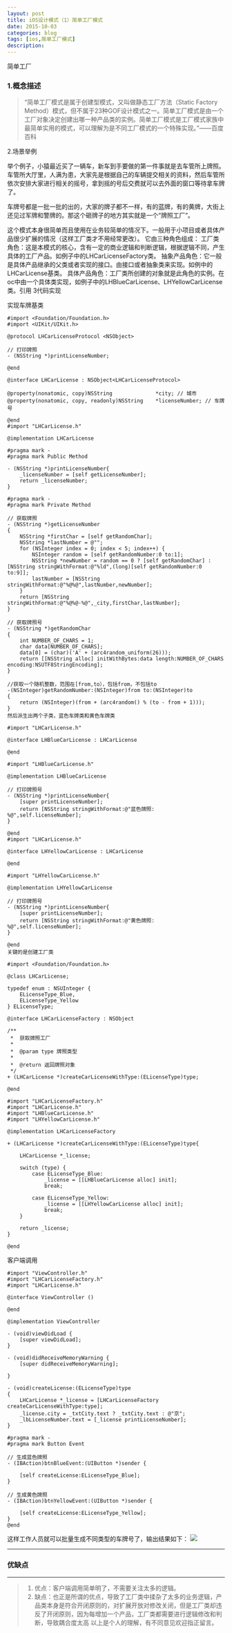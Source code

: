 ```yaml
---
layout: post
title: iOS设计模式（1）简单工厂模式
date: 2015-10-03
categories: blog
tags: [ios,简单工厂模式]
description: 
---
```



简单工厂
### 1.概念描述
>“简单工厂模式是属于创建型模式，又叫做静态工厂方法（Static Factory Method）模式，但不属于23种GOF设计模式之一。简单工厂模式是由一个工厂对象决定创建出哪一种产品类的实例。简单工厂模式是工厂模式家族中最简单实用的模式，可以理解为是不同工厂模式的一个特殊实现。”——百度百科

2.场景举例

举个例子，小猿最近买了一辆车，新车到手要做的第一件事就是去车管所上牌照。车管所大厅里，人满为患，大家先是根据自己的车辆提交相关的资料，然后车管所依次安排大家进行相关的摇号，拿到摇的号后交费就可以去外面的窗口等待拿车牌了。

车牌号都是一批一批的出的，大家的牌子都不一样，有的蓝牌，有的黄牌，大街上还见过军牌和警牌的。那这个砸牌子的地方其实就是一个“牌照工厂”。

这个模式本身很简单而且使用在业务较简单的情况下。一般用于小项目或者具体产品很少扩展的情况（这样工厂类才不用经常更改）。
它由三种角色组成：
工厂类角色：这是本模式的核心，含有一定的商业逻辑和判断逻辑，根据逻辑不同，产生具体的工厂产品。如例子中的LHCarLicenseFactory类。
抽象产品角色：它一般是具体产品继承的父类或者实现的接口。由接口或者抽象类来实现。如例中的LHCarLicense基类。
具体产品角色：工厂类所创建的对象就是此角色的实例。在oc中由一个具体类实现，如例子中的LHBlueCarLicense、LHYellowCarLicense类。引用
3代码实现

实现车牌基类

	#import <Foundation/Foundation.h>
	#import <UIKit/UIKit.h>
	
	@protocol LHCarLicenseProtocol <NSObject>
	
	// 打印牌照
	- (NSString *)printLicenseNumber;
	
	@end
	
	@interface LHCarLicense : NSObject<LHCarLicenseProtocol>
	
	@property(nonatomic, copy)NSString              *city; // 城市
	@property(nonatomic, copy, readonly)NSString    *licenseNumber; // 车牌号
	
	@end
	#import "LHCarLicense.h"
	
	@implementation LHCarLicense
	
	#pragma mark -
	#pragma mark Public Method
	
	- (NSString *)printLicenseNumber{
	    _licenseNumber = [self getLicenseNumber];
	    return _licenseNumber;
	}
	
	#pragma mark -
	#pragma mark Private Method
	
	// 获取牌照
	- (NSString *)getLicenseNumber
	{
	    NSString *firstChar = [self getRandomChar];
	    NSString *lastNumber = @"";
	    for (NSInteger index = 0; index < 5; index++) {
	        NSInteger random = [self getRandomNumber:0 to:1];
	        NSString *newNumber = random == 0 ? [self getRandomChar] : [NSString stringWithFormat:@"%ld",(long)[self getRandomNumber:0 to:9]];
	        lastNumber = [NSString stringWithFormat:@"%@%@",lastNumber,newNumber];
	    }
	    return [NSString stringWithFormat:@"%@%@·%@",_city,firstChar,lastNumber];
	}
	
	// 获取牌照号
	- (NSString *)getRandomChar
	{
	    int NUMBER_OF_CHARS = 1;
	    char data[NUMBER_OF_CHARS];
	    data[0] = (char)('A' + (arc4random_uniform(26)));
	    return [[NSString alloc] initWithBytes:data length:NUMBER_OF_CHARS encoding:NSUTF8StringEncoding];
	}
	
	//获取一个随机整数，范围在[from,to），包括from，不包括to
	-(NSInteger)getRandomNumber:(NSInteger)from to:(NSInteger)to
	{
	    return (NSInteger)(from + (arc4random() % (to - from + 1)));
	}
	然后派生出两个子类，蓝色车牌类和黄色车牌类
	
	#import "LHCarLicense.h"
	
	@interface LHBlueCarLicense : LHCarLicense
	
	@end
	
	#import "LHBlueCarLicense.h"
	
	@implementation LHBlueCarLicense
	
	// 打印牌照号
	- (NSString *)printLicenseNumber{
	    [super printLicenseNumber];
	    return [NSString stringWithFormat:@"蓝色牌照: %@",self.licenseNumber];
	}
	
	@end
	#import "LHCarLicense.h"
	
	@interface LHYellowCarLicense : LHCarLicense
	
	@end

	#import "LHYellowCarLicense.h"
	
	@implementation LHYellowCarLicense
	
	// 打印牌照号
	- (NSString *)printLicenseNumber{
	    [super printLicenseNumber];
	    return [NSString stringWithFormat:@"黄色牌照: %@",self.licenseNumber];
	}
	
	@end
	关键的是创建工厂类
	
	#import <Foundation/Foundation.h>
	
	@class LHCarLicense;
	
	typedef enum : NSUInteger {
	    ELicenseType_Blue,
	    ELicenseType_Yellow
	} ELicenseType;
	
	@interface LHCarLicenseFactory : NSObject
	
	/**
	 *  获取牌照工厂
	 *
	 *  @param type 牌照类型
	 *
	 *  @return 返回牌照对象
	 */
	+ (LHCarLicense *)createCarLicenseWithType:(ELicenseType)type;
	
	@end
	
	#import "LHCarLicenseFactory.h"
	#import "LHCarLicense.h"
	#import "LHBlueCarLicense.h"
	#import "LHYellowCarLicense.h"
	
	@implementation LHCarLicenseFactory
	
	+ (LHCarLicense *)createCarLicenseWithType:(ELicenseType)type{
	
	    LHCarLicense *_license;
	
	    switch (type) {
	        case ELicenseType_Blue:
	            _license = [[LHBlueCarLicense alloc] init];
	            break;
	
	        case ELicenseType_Yellow:
	            _license = [[LHYellowCarLicense alloc] init];
	            break;
	    }
	
	    return _license;
	}
	
	@end
客户端调用

	#import "ViewController.h"
	#import "LHCarLicenseFactory.h"
	#import "LHCarLicense.h"
	
	@interface ViewController ()
	
	@end
	
	@implementation ViewController
	
	- (void)viewDidLoad {
	    [super viewDidLoad];
	}
	
	- (void)didReceiveMemoryWarning {
	    [super didReceiveMemoryWarning];
	
	}
	
	- (void)createLicense:(ELicenseType)type
	{
	    LHCarLicense *_license = [LHCarLicenseFactory createCarLicenseWithType:type];
	    _license.city = _txtCity.text ? _txtCity.text : @"京";
	    _lbLicenseNumber.text = [_license printLicenseNumber];
	}
	
	#pragma mark -
	#pragma mark Button Event
	
	// 生成蓝色牌照
	- (IBAction)btnBlueEvent:(UIButton *)sender {
	
	    [self createLicense:ELicenseType_Blue];
	}
	
	// 生成黄色牌照
	- (IBAction)btnYellowEvent:(UIButton *)sender {
	
	    [self createLicense:ELicenseType_Yellow];
	}
	@end

这样工作人员就可以批量生成不同类型的车牌号了，输出结果如下：
![](/img/factory/2596339-271c68f15369fda8.jpeg)

---
### 优缺点
---------------------------
>1. 优点：客户端调用简单明了，不需要关注太多的逻辑。
>2. 缺点：也正是所谓的优点，导致了工厂类中揉杂了太多的业务逻辑，产品类本身是符合开闭原则的，对扩展开放对修改关闭，但是工厂类却违反了开闭原则，因为每增加一个产品，工厂类都需要进行逻辑修改和判断，导致耦合度太高
以上是个人的理解，有不同意见欢迎指正留言。

